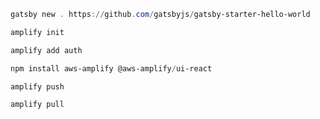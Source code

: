 ```powershell
gatsby new . https://github.com/gatsbyjs/gatsby-starter-hello-world
```

```powershell
amplify init
```

```powershell
amplify add auth
```

```powershell
npm install aws-amplify @aws-amplify/ui-react
```

```powershell
amplify push
```

```powershell
amplify pull
```
